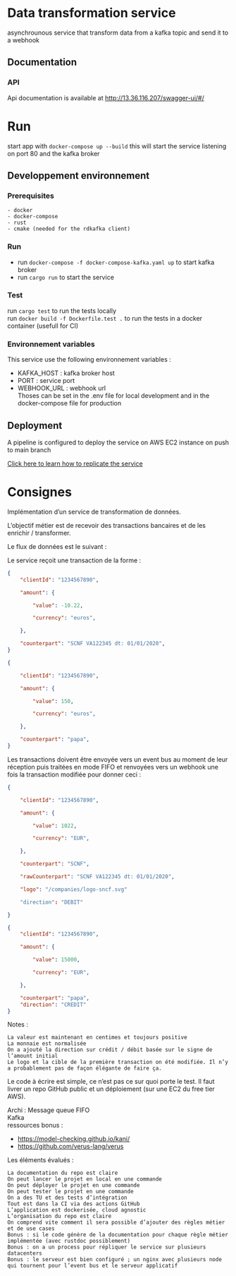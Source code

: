 # Data transformation service
asynchrounous service that transform data from a kafka topic and send it to a webhook

## Documentation
### API
Api documentation is available at http://13.36.116.207/swagger-ui/#/

# Run
start app with `docker-compose up --build`
this will start the service listening on port 80 and the kafka broker

## Developpement environnement
### Prerequisites
    - docker
    - docker-compose
    - rust
    - cmake (needed for the rdkafka client)
### Run
- run `docker-compose -f docker-compose-kafka.yaml up` to start kafka broker
- run `cargo run` to start the service
### Test
run `cargo test` to run the tests locally  
run `docker build -f Dockerfile.test .` to run the tests in a docker container (usefull for CI)

### Environnement variables
This service use the following environnement variables :
- KAFKA_HOST : kafka broker host
- PORT : service port 
- WEBHOOK_URL : webhook url  
Thoses can be set in the .env file for local development and in the docker-compose file for production

## Deployment
A pipeline is configured to deploy the service on AWS EC2 instance on push to main branch

[Click here to learn how to replicate the service](node-setup.md)
# Consignes
Implémentation d’un service de transformation de données.


L’objectif métier est de recevoir des transactions bancaires et de les enrichir / transformer.


Le flux de données est le suivant :


Le service reçoit une transaction de la forme :
```json
{
    "clientId": "1234567890",

    "amount": {

        "value": -10.22,

        "currency": "euros",

    },

    "counterpart": "SCNF VA122345 dt: 01/01/2020",
}
```

```json
{

    "clientId": "1234567890",

    "amount": {

        "value": 150,

        "currency": "euros",

    },

    "counterpart": "papa",
}
```



Les  transactions doivent être envoyée vers un event bus au moment de leur réception puis traitées en mode FIFO et renvoyées vers un webhook une fois la transaction modifiée pour donner ceci :

```json
{

    "clientId": "1234567890",

    "amount": {

        "value": 1022,

        "currency": "EUR",

    },

    "counterpart": "SCNF",

    "rawCounterpart": "SCNF VA122345 dt: 01/01/2020",

    "logo": "/companies/logo-sncf.svg"

    "direction": "DEBIT"

}
```
```json
{
    "clientId": "1234567890",

    "amount": {

        "value": 15000,

        "currency": "EUR",

    },

    "counterpart": "papa",
    "direction": "CREDIT"
}
```

Notes :

    La valeur est maintenant en centimes et toujours positive
    La monnaie est normalisée
    On a ajouté la direction sur crédit / débit basée sur le signe de l’amount initial
    Le logo et la cible de la première transaction on été modifiée. Il n’y a probablement pas de façon élégante de faire ça.


Le code à écrire est simple, ce n’est pas ce sur quoi porte le test. Il faut livrer un repo GitHub public et un déploiement (sur une EC2 du free tier AWS).

Archi : Message queue FIFO  
Kafka  
ressources bonus :   
- https://model-checking.github.io/kani/
- https://github.com/verus-lang/verus
  
Les éléments évalués :


    La documentation du repo est claire
    On peut lancer le projet en local en une commande
    On peut déployer le projet en une commande
    On peut tester le projet en une commande
    On a des TU et des tests d’intégration
    Tout est dans la CI via des actions GitHub
    L’application est dockerisée, cloud agnostic
    L’organisation du repo est claire
    On comprend vite comment il sera possible d’ajouter des règles métier et de use cases
    Bonus : si le code génère de la documentation pour chaque règle métier implémentée (avec rustdoc possiblement)
    Bonus : on a un process pour répliquer le service sur plusieurs datacenters
    Bonus : le serveur est bien configuré ; un nginx avec plusieurs node qui tournent pour l’event bus et le serveur applicatif
